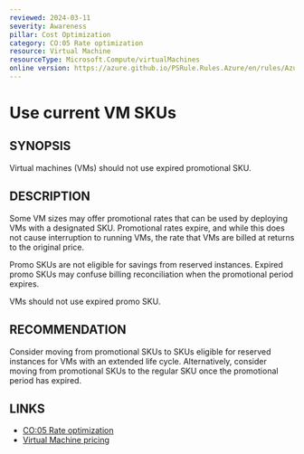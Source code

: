 ```yaml
---
reviewed: 2024-03-11
severity: Awareness
pillar: Cost Optimization
category: CO:05 Rate optimization
resource: Virtual Machine
resourceType: Microsoft.Compute/virtualMachines
online version: https://azure.github.io/PSRule.Rules.Azure/en/rules/Azure.VM.PromoSku/
---
```


# Use current VM SKUs

## SYNOPSIS

Virtual machines (VMs) should not use expired promotional SKU.

## DESCRIPTION

Some VM sizes may offer promotional rates that can be used by deploying VMs with a designated SKU.
Promotional rates expire, and while this does not cause interruption to running VMs,
the rate that VMs are billed at returns to the original price.

Promo SKUs are not eligible for savings from reserved instances.
Expired promo SKUs may confuse billing reconciliation when the promotional period expires.

VMs should not use expired promo SKU.

## RECOMMENDATION

Consider moving from promotional SKUs to SKUs eligible for reserved instances for VMs with an extended life cycle.
Alternatively, consider moving from promotional SKUs to the regular SKU once the promotional period has expired.

## LINKS

- [CO:05 Rate optimization](https://learn.microsoft.com/azure/well-architected/cost-optimization/get-best-rates)
- [Virtual Machine pricing](https://azure.microsoft.com/pricing/details/virtual-machines/linux/)
